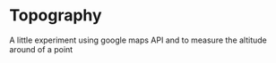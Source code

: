 Topography
==========

A little experiment using google maps API and  to measure the altitude around of a point
